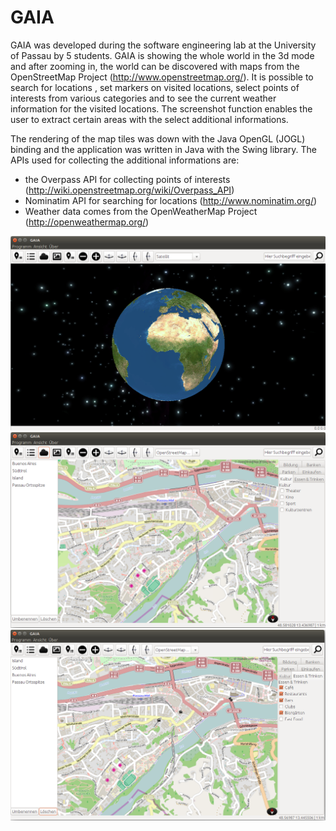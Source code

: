 # GAIA
GAIA was developed during the software engineering lab at the University of Passau by 5 students.
GAIA is showing the whole world in the 3d mode and after zooming in, the world can be discovered with maps from the OpenStreetMap Project (http://www.openstreetmap.org/).
It is possible to search for locations , set markers on visited locations, select points of interests from various categories and to see the current weather information for the visited locations. The screenshot function enables the user to extract certain areas with the select additional informations.

The rendering of the map tiles was down with the Java OpenGL (JOGL) binding and the application was written in Java with the Swing library.
The APIs used for collecting the additional informations are:
* the Overpass API for collecting points of interests (http://wiki.openstreetmap.org/wiki/Overpass_API)
* Nominatim API for searching for locations (http://www.nominatim.org/)
* Weather data comes from the OpenWeatherMap Project (http://openweathermap.org/)

![Alt text](gaia-3d.png "GAIA in 3d mode")
![Alt text](gaia-2d.png "GAIA in 2d mode")
![Alt text](gaia-2d-2.png "GAIA in 2d mode")

